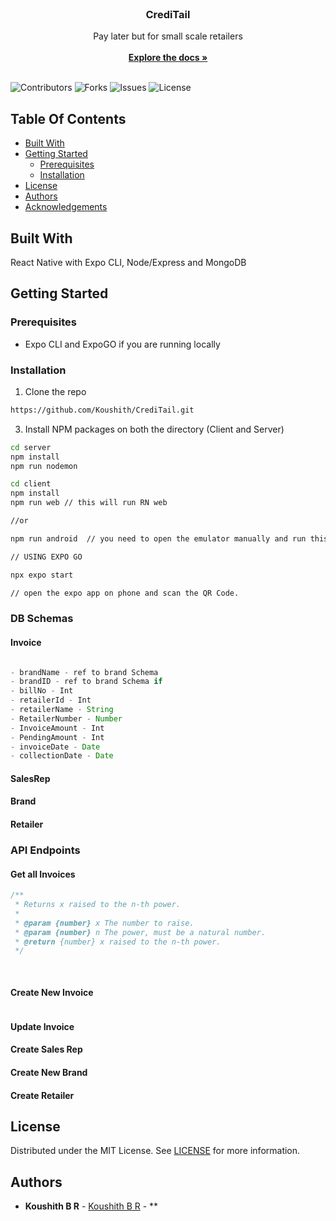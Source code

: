 <br/>
<p align="center">
  <h3 align="center">CrediTail</h3>

  <p align="center">
    Pay later but for small scale retailers
    <br/>
    <br/>
    <a href="https://github.com/koushith/CrediTail"><strong>Explore the docs »</strong></a>
    <br/>
    <br/>
  </p>
</p>

![Contributors](https://img.shields.io/github/contributors/koushith/CrediTail?color=dark-green) ![Forks](https://img.shields.io/github/forks/koushith/CrediTail?style=social) ![Issues](https://img.shields.io/github/issues/koushith/CrediTail) ![License](https://img.shields.io/github/license/koushith/CrediTail) 

## Table Of Contents

* [Built With](#built-with)
* [Getting Started](#getting-started)
  * [Prerequisites](#prerequisites)
  * [Installation](#installation)
* [License](#license)
* [Authors](#authors)
* [Acknowledgements](#acknowledgements)

## Built With

React Native with Expo CLI, Node/Express and MongoDB

## Getting Started


### Prerequisites



- Expo CLI and ExpoGO if you are running locally

### Installation


1. Clone the repo

```sh
https://github.com/Koushith/CrediTail.git
```

3. Install NPM packages on both the directory (Client and Server)

```sh
cd server
npm install
npm run nodemon
```
```sh
cd client
npm install
npm run web // this will run RN web

//or

npm run android  // you need to open the emulator manually and run this command.

// USING EXPO GO

npx expo start

// open the expo app on phone and scan the QR Code.

```



### DB Schemas

#### Invoice

```js 

- brandName - ref to brand Schema
- brandID - ref to brand Schema if
- billNo - Int
- retailerId - Int
- retailerName - String
- RetailerNumber - Number
- InvoiceAmount - Int
- PendingAmount - Int
- invoiceDate - Date
- collectionDate - Date

```

#### SalesRep

#### Brand

#### Retailer


### API Endpoints

#### Get all Invoices

```js 
/**
 * Returns x raised to the n-th power.
 *
 * @param {number} x The number to raise.
 * @param {number} n The power, must be a natural number.
 * @return {number} x raised to the n-th power.
 */
 
 


```

#### Create New Invoice

```

```

#### Update Invoice


#### Create Sales Rep

#### Create New Brand

#### Create Retailer




## License

Distributed under the MIT License. See [LICENSE](https://github.com/koushith/CrediTail/blob/main/LICENSE.md) for more information.

## Authors

* **Koushith B R** - [Koushith B R](https://github.com/koushith) - **



